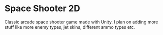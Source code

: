 # Space Shooter 2D
Classic arcade space shooter game made with Unity. I plan on adding more stuff like more enemy types, jet skins, different ammo types etc. 
